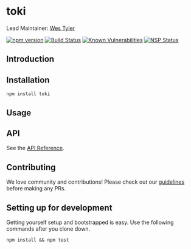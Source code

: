 # toki
<!--
Badges go here once we're public and pushed to npm
+ https://badge.fury.io/
-->

Lead Maintainer: [Wes Tyler](https://github.com/WesTyler)

<!-- Badges Go Here -->
[![npm version](https://badge.fury.io/js/%40toki%2Ftoki.svg)](https://badge.fury.io/js/%40toki%2Ftoki)
[![Build Status](https://travis-ci.org/xogroup/toki.svg?branch=master)](https://travis-ci.org/xogroup/toki)
[![Known Vulnerabilities](https://snyk.io/test/github/xogroup/toki/badge.svg)](https://snyk.io/test/github/xogroup/toki)
[![NSP Status](https://nodesecurity.io/orgs/xo-group/projects/9bb6d883-8850-4bcc-bbff-d602e647163c/badge)](https://nodesecurity.io/orgs/xo-group/projects/9bb6d883-8850-4bcc-bbff-d602e647163c)

## Introduction

## Installation
```
npm install toki
```

## Usage

## API

See the [API Reference](http://github.com/xogroup/toki/blob/master/API.md).

## Contributing

We love community and contributions! Please check out our [guidelines](http://github.com/xogroup/toki/blob/master/.github/CONTRIBUTING.md) before making any PRs.

## Setting up for development

Getting yourself setup and bootstrapped is easy.  Use the following commands after you clone down.

```
npm install && npm test
```
